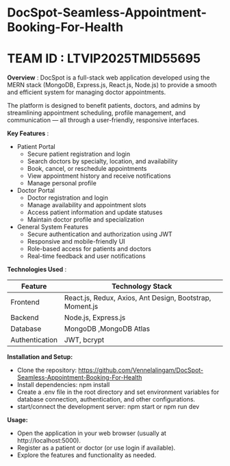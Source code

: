 # DocSpot-Seamless-Appointment-Booking-For-Health

# TEAM ID : LTVIP2025TMID55695

**Overview** :
DocSpot is a full-stack web application developed using the MERN stack (MongoDB, Express.js, React.js, Node.js) to provide a smooth and efficient system for managing doctor 
appointments.

The platform is designed to benefit patients, doctors, and admins by streamlining appointment scheduling, profile management, and communication — all through a user-friendly, 
responsive interfaces.

**Key Features** :
* Patient Portal
  - Secure patient registration and login
  - Search doctors by specialty, location, and availability
  - Book, cancel, or reschedule appointments
  - View appointment history and receive notifications
  - Manage personal profile
* Doctor Portal
  - Doctor registration and login
  - Manage availability and appointment slots
  - Access patient information and update statuses
  - Maintain doctor profile and specialization
* General System Features
  - Secure authentication and authorization using JWT
  - Responsive and mobile-friendly UI
  - Role-based access for patients and doctors
  - Real-time feedback and user notifications
 
**Technologies Used** :

| Feature       | Technology Stack          |
|---------------|-------------------------|
| Frontend        |React.js, Redux, Axios, Ant Design, Bootstrap, Moment.js|
| Backend         | Node.js, Express.js              |
| Database        | MongoDB ,MongoDB Atlas           |
| Authentication  | JWT, bcrypt                      |

**Installation and Setup:**

  - Clone the repository: https://github.com/Vennelalingam/DocSpot-Seamless-Appointment-Booking-For-Health
  - Install dependencies: npm install
  - Create a .env file in the root directory and set environment variables for database connection, authentication, and other configurations.
  - start/connect the development server: npm start or npm run dev

**Usage:**

  - Open the application in your web browser (usually at http://localhost:5000).
  - Register as a patient or doctor (or use login if available).
  - Explore the features and functionality as needed.
    

